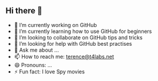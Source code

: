 ## Hi there 👋
- 🔭 I’m currently working on GitHub 
- 🌱 I’m currently learning how to use GitHub for beginners
- 👯 I’m looking to collaborate on GitHub tips and tricks
- 🤔 I’m looking for help with GitHub best practises
- 💬 Ask me about ...
- 📫 How to reach me: terence@t4labs.net
- 😄 Pronouns: ...
- ⚡ Fun fact: I love Spy movies

